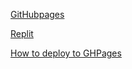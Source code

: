 [GitHubpages](https://alkozp.github.io/reactCommerce/)

[Replit](https://replit.com/@alexkokh/reactCommerce)

[How to deploy to GHPages](https://dev.to/dwtoledo/deploying-a-vite-app-on-github-pages-using-github-actions-with-github-secrets-1hn0)
